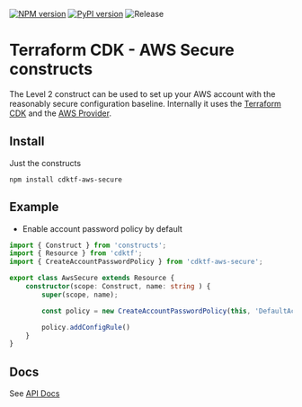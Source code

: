 [![NPM version](https://badge.fury.io/js/cdktf-aws-secure.svg)](https://badge.fury.io/js/cdktf-aws-secure)
[![PyPI version](https://badge.fury.io/py/cdktf-aws-secure.svg)](https://badge.fury.io/py/cdktf-aws-secure)
![Release](https://github.com/shazi7804/cdktf-aws-secure-constructs/workflows/Release/badge.svg)

# Terraform CDK - AWS Secure constructs

The Level 2 construct can be used to set up your AWS account with the reasonably secure configuration baseline. Internally it uses the [Terraform CDK](https://cdk.tf/) and the [AWS Provider](https://cdk.tf/provider/aws).

## Install

Just the constructs

```
npm install cdktf-aws-secure
```

## Example

- Enable account password policy by default

```ts
import { Construct } from 'constructs';
import { Resource } from 'cdktf';
import { CreateAccountPasswordPolicy } from 'cdktf-aws-secure';

export class AwsSecure extends Resource {
    constructor(scope: Construct, name: string ) {
        super(scope, name);

        const policy = new CreateAccountPasswordPolicy(this, 'DefaultAccountPwdPolicy', {})

        policy.addConfigRule()
    }
}
```

## Docs

See [API Docs](./API.md)